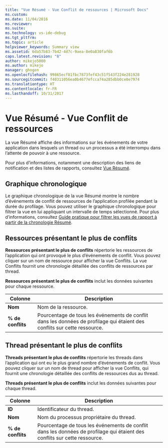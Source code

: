 ```yaml
---
title: "Vue Résumé - Vue Conflit de ressources | Microsoft Docs"
ms.custom: 
ms.date: 11/04/2016
ms.reviewer: 
ms.suite: 
ms.technology: vs-ide-debug
ms.tgt_pltfrm: 
ms.topic: article
helpviewer_keywords: Summary view
ms.assetid: 6da57b83-7b42-4d7c-9aea-8e0a830faf6b
caps.latest.revision: "8"
author: mikejo5000
ms.author: mikejo
manager: ghogen
ms.openlocfilehash: 99865ecf81fbc7873fef43c51f543f224e281928
ms.sourcegitcommit: f40311056ea0b4677efcca74a285dbb0ce0e7974
ms.translationtype: HT
ms.contentlocale: fr-FR
ms.lasthandoff: 10/31/2017
---
```

# <a name="summary-view---resource-contention-view"></a>Vue Résumé - Vue Conflit de ressources
La vue Résumé affiche des informations sur les événements de votre application dans lesquels un thread ou un processus a été interrompu dans l’attente de pouvoir à une ressource.  
  
 Pour plus d’informations, notamment une description des liens de notification et des listes de rapports, consultez [Vue Résumé](../profiling/summary-view.md).  
  
## <a name="timeline-graph"></a>Graphique chronologique  
 Le graphique chronologique de la vue Résumé montre le nombre d’événements de conflit de ressources de l’application profilée pendant la durée du profilage. Vous pouvez utiliser le graphique chronologique pour filtrer la vue en lui appliquant un intervalle de temps sélectionné. Pour plus d’informations, consultez [Guide pratique pour filtrer les vues de rapport à partir de la chronologie Résumé](../profiling/how-to-filter-report-views-from-the-summary-timeline.md).  
  
## <a name="most-contended-resources"></a>Ressources présentant le plus de conflits  
 **Ressources présentant le plus de conflits** répertorie les ressources de l’application qui ont provoqué le plus d’événements de conflit. Vous pouvez cliquer sur un nom de ressource pour afficher la vue Conflits. La vue Conflits fournit une chronologie détaillée des conflits de ressources par thread.  
  
 **Ressources présentant le plus de conflits** inclut les données suivantes pour chaque ressource.  
  
|Colonne|Description|  
|------------|-----------------|  
|**Nom**|Nom de la ressource.|  
|**% de conflits**|Pourcentage de tous les événements de conflit dans les données de profilage qui étaient des conflits sur cette ressource.|  
  
## <a name="most-contended-thread"></a>Thread présentant le plus de conflits  
 **Threads présentant le plus de conflits** répertorie les threads dans l’application qui ont eu le plus grand nombre d’événements de conflit. Vous pouvez cliquer sur un nom de thread pour afficher la vue Conflits, qui fournit une chronologie détaillée des conflits de ressources dus au thread.  
  
 **Threads présentant le plus de conflits** inclut les données suivantes pour chaque thread.  
  
|Colonne|Description|  
|------------|-----------------|  
|**ID**|Identificateur du thread.|  
|**Nom**|Nom du processus propriétaire du thread.|  
|**% de conflits**|Pourcentage de tous les événements de conflit dans les données de profilage qui étaient des conflits sur cette ressource.|